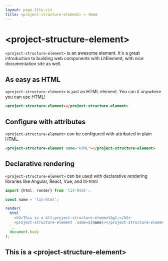 ```yaml
---
layout: page.11ty.cjs
title: <project-structure-element> ⌲ Home
---
```


# &lt;project-structure-element>

`<project-structure-element>` is an awesome element. It's a great introduction to
building web components with LitElement, with nice documentation site as well.

## As easy as HTML

<section class="columns">
  <div>

`<project-structure-element>` is just an HTML element. You can it anywhere you can use
HTML!

```html
<project-structure-element></project-structure-element>
```

  </div>
  <div>

<project-structure-element></project-structure-element>

  </div>
</section>

## Configure with attributes

<section class="columns">
  <div>

`<project-structure-element>` can be configured with attributed in plain HTML.

```html
<project-structure-element name="HTML"></project-structure-element>
```

  </div>
  <div>

<project-structure-element name="HTML"></project-structure-element>

  </div>
</section>

## Declarative rendering

<section class="columns">
  <div>

`<project-structure-element>` can be used with declarative rendering libraries like
Angular, React, Vue, and lit-html

```js
import {html, render} from 'lit-html';

const name = 'lit-html';

render(
  html`
    <h2>This is a &lt;project-structure-element&gt;</h2>
    <project-structure-element .name=${name}></project-structure-element>
  `,
  document.body
);
```

  </div>
  <div>

<h2>This is a &lt;project-structure-element&gt;</h2>
<project-structure-element name="lit-html"></project-structure-element>

  </div>
</section>
